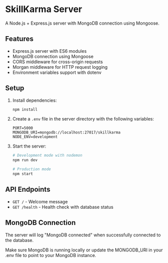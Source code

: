 # SkillKarma Server

A Node.js + Express.js server with MongoDB connection using Mongoose.

## Features

- Express.js server with ES6 modules
- MongoDB connection using Mongoose
- CORS middleware for cross-origin requests
- Morgan middleware for HTTP request logging
- Environment variables support with dotenv

## Setup

1. Install dependencies:
   ```bash
   npm install
   ```

2. Create a `.env` file in the server directory with the following variables:
   ```
   PORT=5000
   MONGODB_URI=mongodb://localhost:27017/skillkarma
   NODE_ENV=development
   ```

3. Start the server:
   ```bash
   # Development mode with nodemon
   npm run dev
   
   # Production mode
   npm start
   ```

## API Endpoints

- `GET /` - Welcome message
- `GET /health` - Health check with database status

## MongoDB Connection

The server will log "MongoDB connected" when successfully connected to the database.

Make sure MongoDB is running locally or update the MONGODB_URI in your .env file to point to your MongoDB instance. 